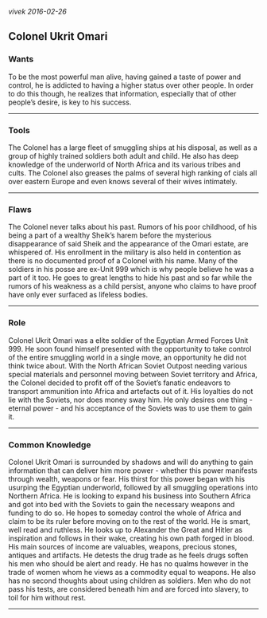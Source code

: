 
_vivek 2016-02-26_


Colonel Ukrit Omari
-------------------

### Wants ###

To be the most powerful man alive, having gained a taste of power and control,
he is addicted to having a higher status over other people.
In order to do this though, he realizes that information,
especially that of other people’s desire, is key to his success.

---


### Tools ###

The Colonel has a large fleet of smuggling ships at his disposal,
as well as a group of highly trained soldiers both adult and child.
He also has deep knowledge of the underworld of North Africa and its various tribes and cults.
The Colonel also greases the palms of several high ranking of cials all over eastern Europe and even knows several of their wives intimately.

---


### Flaws ###

The Colonel never talks about his past.
Rumors of his poor childhood, of his being a part of a wealthy Sheik’s harem before the mysterious disappearance of said Sheik and the appearance of the Omari estate, are whispered of.
His enrollment in the military is also held in contention as there is no documented proof of a Colonel with his name.
Many of the soldiers in his posse are ex-Unit 999 which is why people believe he was a part of it too.
He goes to great lengths to hide his past and so far while the rumors of his weakness as a child persist,
anyone who claims to have proof have only ever surfaced as lifeless bodies.

---


### Role ###

Colonel Ukrit Omari was a elite soldier of the Egyptian Armed Forces Unit 999.
He soon found himself presented with the opportunity to take control of the entire smuggling world in a single move,
an opportunity he did not think twice about.
With the North African Soviet Outpost needing various special materials and personnel moving between Soviet territory and Africa,
the Colonel decided to profit off of the Soviet’s fanatic endeavors to transport ammunition into Africa and artefacts out of it.
His loyalties do not lie with the Soviets, nor does money sway him.
He only desires one thing - eternal power - and his acceptance of the Soviets was to use them to gain it.

---


### Common Knowledge ###

Colonel Ukrit Omari is surrounded by shadows and will do anything to gain information that can deliver him more power -
whether this power manifests through wealth, weapons or fear.
His thirst for this power began with his usurping the Egyptian underworld,
followed by all smuggling operations into Northern Africa.
He is looking to expand his business into Southern Africa and got into bed with the Soviets to gain the necessary weapons and funding to do so.
He hopes to someday control the whole of Africa and claim to be its ruler before moving on to the rest of the world.
He is smart, well read and ruthless.
He looks up to Alexander the Great and Hitler as inspiration and follows in their wake,
creating his own path forged in blood.
His main sources of income are valuables, weapons,
precious stones, antiques and artifacts.
He detests the drug trade as he feels drugs soften his men who should be alert and ready.
He has no qualms however in the trade of women whom he views as a commodity equal to weapons.
He also has no second thoughts about using children as soldiers.
Men who do not pass his tests, are considered beneath him and are forced into slavery,
to toil for him without rest.

---

